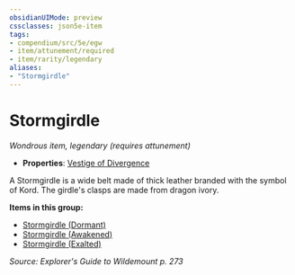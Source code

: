 ```yaml
---
obsidianUIMode: preview
cssclasses: json5e-item
tags:
- compendium/src/5e/egw
- item/attunement/required
- item/rarity/legendary
aliases: 
- "Stormgirdle"
---
```

# Stormgirdle
*Wondrous item, legendary (requires attunement)*  

- **Properties**: [Vestige of Divergence](Mechanics/Rules/item-properties.md#Vestige%20of%20Divergence)

A Stormgirdle is a wide belt made of thick leather branded with the symbol of Kord. The girdle's clasps are made from dragon ivory.

**Items in this group:**

- [Stormgirdle (Dormant)](Mechanics/items/stormgirdle-dormant-egw.md)
- [Stormgirdle (Awakened)](Mechanics/items/stormgirdle-awakened-egw.md)
- [Stormgirdle (Exalted)](Mechanics/items/stormgirdle-exalted-egw.md)

*Source: Explorer's Guide to Wildemount p. 273*